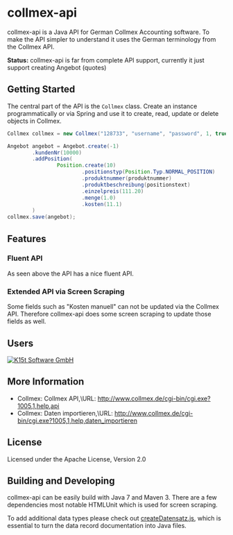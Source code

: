 # collmex-api

collmex-api is a Java API for German Collmex Accounting software. To make the API simpler to understand
it uses the German terminology from the Collmex API.

**Status:** collmex-api is far from complete API support, currently it just support creating Angebot 
(quotes)

## Getting Started

The central part of the API is the `Collmex` class. Create an instance programmatically or
via Spring and use it to create, read, update or delete objects in Collmex.

```java
Collmex collmex = new Collmex("128733", "username", "password", 1, true);

Angebot angebot = Angebot.create(-1)
        .kundenNr(10000)
        .addPosition(
                Position.create(10)
                        .positionstyp(Position.Typ.NORMAL_POSITION)
                        .produktnummer(produktnummer)
                        .produktbeschreibung(positionstext)
                        .einzelpreis(111.20)
                        .menge(1.0)
                        .kosten(11.1)
        )
collmex.save(angebot);
```

## Features
                                                                                        
### Fluent API

As seen above the API has a nice fluent API.

### Extended API via Screen Scraping

Some fields such as "Kosten manuell" can not be updated via the Collmex API. Therefore collmex-api
does some screen scraping to update those fields as well.

## Users

[![K15t Software GmbH](https://www.k15t.com/_/5BFA73E9014B6A2875A0459873CB3E3D/1423415211446/images/header_logo.png)](http://www.k15t.com)

## More Information

* Collmex: Collmex API,\\URL: http://www.collmex.de/cgi-bin/cgi.exe?1005,1,help,api
* Collmex: Daten importieren,\\URL: http://www.collmex.de/cgi-bin/cgi.exe?1005,1,help,daten_importieren 

## License

Licensed under the Apache License, Version 2.0

## Building and Developing

collmex-api can be easily build with Java 7 and Maven 3. There are a few dependencies most
notable HTMLUnit which is used for screen scraping.

To add additional data types please check out [createDatensatz.js](./createDatensatz.js), which 
is essential to turn the data record documentation into Java files.
